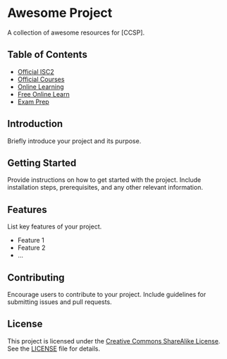 # Awesome Project

A collection of awesome resources for [CCSP].

## Table of Contents

- [Official ISC2](#introduction)
- [Official Courses ](#getting-started)
- [Online Learning ](#features)
- [Free Online Learn](#contributing)
- [Exam Prep](#license)

## Introduction

Briefly introduce your project and its purpose.

## Getting Started

Provide instructions on how to get started with the project. Include installation steps, prerequisites, and any other relevant information.

## Features

List key features of your project.

- Feature 1
- Feature 2
- ...

## Contributing

Encourage users to contribute to your project. Include guidelines for submitting issues and pull requests.

## License

This project is licensed under the [Creative Commons ShareAlike License](https://creativecommons.org/licenses/cc-sa/4.0/). See the [LICENSE](LICENSE) file for details.
